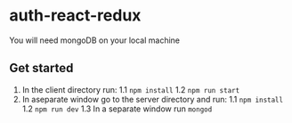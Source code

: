 # auth-react-redux

You will need mongoDB on your local machine

## Get started

1. In the client directory run: 
 1.1 `npm install`
 1.2 `npm run start`
2. In aseparate window go to the server directory and run:
  1.1 `npm install`
  1.2 `npm run dev`
  1.3 In a separate window run `mongod`
